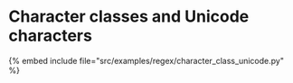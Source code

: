 # Character classes and Unicode characters

{% embed include file="src/examples/regex/character_class_unicode.py" %}
